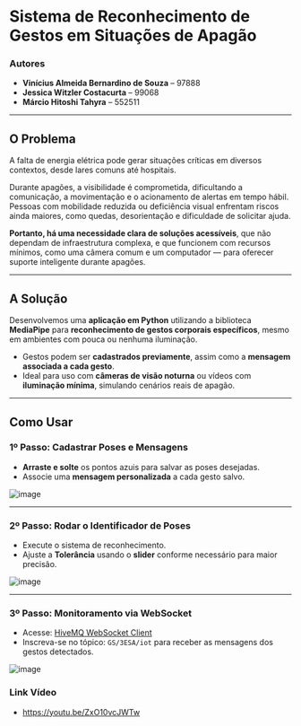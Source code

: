 # Sistema de Reconhecimento de Gestos em Situações de Apagão

### Autores  
- **Vinícius Almeida Bernardino de Souza** – 97888  
- **Jessica Witzler Costacurta** – 99068  
- **Márcio Hitoshi Tahyra** – 552511  

---

## O Problema

A falta de energia elétrica pode gerar situações críticas em diversos contextos, desde lares comuns até hospitais.

Durante apagões, a visibilidade é comprometida, dificultando a comunicação, a movimentação e o acionamento de alertas em tempo hábil.  
Pessoas com mobilidade reduzida ou deficiência visual enfrentam riscos ainda maiores, como quedas, desorientação e dificuldade de solicitar ajuda.

**Portanto, há uma necessidade clara de soluções acessíveis**, que não dependam de infraestrutura complexa, e que funcionem com recursos mínimos, como uma câmera comum e um computador — para oferecer suporte inteligente durante apagões.

---

## A Solução

Desenvolvemos uma **aplicação em Python** utilizando a biblioteca **MediaPipe** para **reconhecimento de gestos corporais específicos**, mesmo em ambientes com pouca ou nenhuma iluminação.

- Gestos podem ser **cadastrados previamente**, assim como a **mensagem associada a cada gesto**.
- Ideal para uso com **câmeras de visão noturna** ou vídeos com **iluminação mínima**, simulando cenários reais de apagão.

---

## Como Usar

### 1º Passo: Cadastrar Poses e Mensagens
- **Arraste e solte** os pontos azuis para salvar as poses desejadas.
- Associe uma **mensagem personalizada** a cada gesto salvo.

![image](https://github.com/user-attachments/assets/4c657f7d-5c7f-4b32-9cd0-d9e5af7371cd)

---

###  2º Passo: Rodar o Identificador de Poses
- Execute o sistema de reconhecimento.
- Ajuste a **Tolerância** usando o **slider** conforme necessário para maior precisão.

![image](https://github.com/user-attachments/assets/531ae9df-4e38-4835-8b9c-d6dafad470fe)

---

### 3º Passo: Monitoramento via WebSocket
- Acesse: [HiveMQ WebSocket Client](https://www.hivemq.com/demos/websocket-client/)
- Inscreva-se no tópico: `GS/3ESA/iot` para receber as mensagens dos gestos detectados.

![image](https://github.com/user-attachments/assets/f7484a2c-4713-451a-b6e2-fbbe47b156c6)

### Link Vídeo
- https://youtu.be/ZxO10vcJWTw
